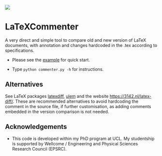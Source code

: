 

![](https://github.com/SebastianoF/LaTeXCommenter/blob/master/example/screenshot_comparison.jpg)

# LaTeXCommenter

A very direct and simple tool to compare old and new version of LaTeX documents, with annotation and changes hardcoded in the .tex according to specifications.

+ Please see the [example](https://github.com/SebastianoF/LaTeXCommenter/tree/master/example) for quick start.

+ Type `python commenter.py -h` for instructions.


## Alternatives

See LaTeX packages [latexdiff](https://ctan.org/pkg/latexdiff), [ulem](https://ctan.org/pkg/ulem) and the website https://3142.nl/latex-diff/. These are recommended alternatives to avoid hardcoding the comment in the source file, if further customisation, as adding comments embedded in the version comparison is not needed.


## Acknowledgements

+ This code is developed within my PhD program at UCL. My studentship is supported by Wellcome / Engineering and Physical Sciences Research Council (EPSRC).

